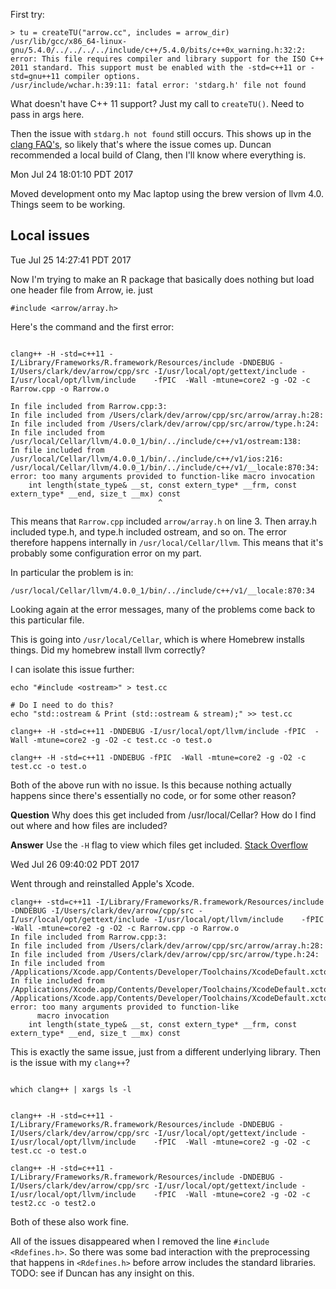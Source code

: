 
First try:

```
> tu = createTU("arrow.cc", includes = arrow_dir)
/usr/lib/gcc/x86_64-linux-gnu/5.4.0/../../../../include/c++/5.4.0/bits/c++0x_warning.h:32:2: error: This file requires compiler and library support for the ISO C++ 2011 standard. This support must be enabled with the -std=c++11 or -std=gnu++11 compiler options.
/usr/include/wchar.h:39:11: fatal error: 'stdarg.h' file not found
```

What doesn't have C++ 11 support? Just my call to `createTU()`. Need to
pass in args here.

Then the issue with `stdarg.h not found` still occurs. This shows up in the
[clang FAQ's](https://clang.llvm.org/docs/FAQ.html), so likely that's where
the issue comes up. Duncan recommended a local build of Clang, then I'll
know where everything is.

Mon Jul 24 18:01:10 PDT 2017

Moved development onto my Mac laptop using the brew version of llvm 4.0.
Things seem to be working.

## Local issues

Tue Jul 25 14:27:41 PDT 2017

Now I'm trying to make an R package that basically does nothing but load one header file from Arrow, ie. just

```
#include <arrow/array.h>
```

Here's the command and the first error:

```

clang++ -H -std=c++11 -I/Library/Frameworks/R.framework/Resources/include -DNDEBUG -I/Users/clark/dev/arrow/cpp/src -I/usr/local/opt/gettext/include -I/usr/local/opt/llvm/include    -fPIC  -Wall -mtune=core2 -g -O2 -c Rarrow.cpp -o Rarrow.o

In file included from Rarrow.cpp:3:
In file included from /Users/clark/dev/arrow/cpp/src/arrow/array.h:28:
In file included from /Users/clark/dev/arrow/cpp/src/arrow/type.h:24:
In file included from /usr/local/Cellar/llvm/4.0.0_1/bin/../include/c++/v1/ostream:138:
In file included from /usr/local/Cellar/llvm/4.0.0_1/bin/../include/c++/v1/ios:216:
/usr/local/Cellar/llvm/4.0.0_1/bin/../include/c++/v1/__locale:870:34: error: too many arguments provided to function-like macro invocation
    int length(state_type& __st, const extern_type* __frm, const extern_type* __end, size_t __mx) const
                                 ^
```

This means that `Rarrow.cpp` included `arrow/array.h` on line 3. Then array.h
included type.h, and type.h included ostream, and so on. The error therefore
happens internally in `/usr/local/Cellar/llvm`. This means that it's probably some
configuration error on my part.

In particular the problem is in:

```
/usr/local/Cellar/llvm/4.0.0_1/bin/../include/c++/v1/__locale:870:34
```

Looking again at the error messages, many of the problems come back to this
particular file.

This is going into `/usr/local/Cellar`, which is where Homebrew installs
things. Did my homebrew install llvm correctly?

I can isolate this issue further:

```
echo "#include <ostream>" > test.cc

# Do I need to do this?
echo "std::ostream & Print (std::ostream & stream);" >> test.cc

clang++ -H -std=c++11 -DNDEBUG -I/usr/local/opt/llvm/include -fPIC  -Wall -mtune=core2 -g -O2 -c test.cc -o test.o

clang++ -H -std=c++11 -DNDEBUG -fPIC  -Wall -mtune=core2 -g -O2 -c test.cc -o test.o

```

Both of the above run with no issue. Is this because nothing actually happens
since there's essentially no code, or for some other reason?

__Question__
Why does this get included from /usr/local/Cellar? How do I find out where and
how files are included?

__Answer__
Use the `-H` flag to view which files get included. [Stack Overflow](https://stackoverflow.com/questions/5834778/how-to-tell-where-a-header-file-is-included-from)


Wed Jul 26 09:40:02 PDT 2017

Went through and reinstalled Apple's Xcode. 

```
clang++ -std=c++11 -I/Library/Frameworks/R.framework/Resources/include -DNDEBUG -I/Users/clark/dev/arrow/cpp/src -I/usr/local/opt/gettext/include -I/usr/local/opt/llvm/include    -fPIC  -Wall -mtune=core2 -g -O2 -c Rarrow.cpp -o Rarrow.o
In file included from Rarrow.cpp:3:
In file included from /Users/clark/dev/arrow/cpp/src/arrow/array.h:28:
In file included from /Users/clark/dev/arrow/cpp/src/arrow/type.h:24:
In file included from /Applications/Xcode.app/Contents/Developer/Toolchains/XcodeDefault.xctoolchain/usr/bin/../include/c++/v1/ostream:138:
In file included from /Applications/Xcode.app/Contents/Developer/Toolchains/XcodeDefault.xctoolchain/usr/bin/../include/c++/v1/ios:216:
/Applications/Xcode.app/Contents/Developer/Toolchains/XcodeDefault.xctoolchain/usr/bin/../include/c++/v1/__locale:871:34: error: too many arguments provided to function-like
      macro invocation
    int length(state_type& __st, const extern_type* __frm, const extern_type* __end, size_t __mx) const
```

This is exactly the same issue, just from a different underlying library. Then is the issue with my `clang++`? 

```

which clang++ | xargs ls -l

```

```

clang++ -H -std=c++11 -I/Library/Frameworks/R.framework/Resources/include -DNDEBUG -I/Users/clark/dev/arrow/cpp/src -I/usr/local/opt/gettext/include -I/usr/local/opt/llvm/include    -fPIC  -Wall -mtune=core2 -g -O2 -c test.cc -o test.o

clang++ -H -std=c++11 -I/Library/Frameworks/R.framework/Resources/include -DNDEBUG -I/Users/clark/dev/arrow/cpp/src -I/usr/local/opt/gettext/include -I/usr/local/opt/llvm/include    -fPIC  -Wall -mtune=core2 -g -O2 -c test2.cc -o test2.o

```

Both of these also work fine.


All of the issues disappeared when I removed the line `#include <Rdefines.h>`.
So there was some bad interaction with the preprocessing that happens in 
`<Rdefines.h>` before arrow includes the standard libraries. TODO: see if
Duncan has any insight on this.


